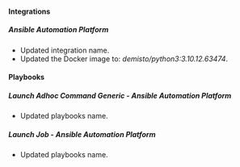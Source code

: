 
#### Integrations

##### Ansible Automation Platform

- Updated integration name.
- Updated the Docker image to: *demisto/python3:3.10.12.63474*.

#### Playbooks

##### Launch Adhoc Command Generic - Ansible Automation Platform

- Updated playbooks name.
##### Launch Job - Ansible Automation Platform

- Updated playbooks name.
